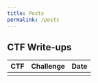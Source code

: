 ```yaml
---
title: Posts
permalink: /posts
---
```


## CTF Write-ups

| CTF          | Challenge         | Date              |
|:-------------|:------------------|:------------------|
|              |                   |                   |
